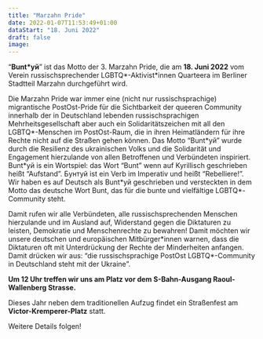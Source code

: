 ```yaml
---
title: "Marzahn Pride"
date: 2022-01-07T11:53:49+01:00
dataStart: "18. Juni 2022"
draft: false
image:
---
```


“**Bunt\*уй**” ist das Motto der 3. Marzahn Pride, die am **18. Juni 2022** vom Verein russischsprechender LGBTQ\*-Aktivist\*innen Quarteera im Berliner Stadtteil Marzahn durchgeführt wird.

Die Marzahn Pride war immer eine (nicht nur russischsprachige) migrantische PostOst-Pride für die Sichtbarkeit der queeren Community innerhalb der in Deutschland lebenden russischsprachigen Mehrheitsgesellschaft aber auch ein Solidaritätszeichen mit all den LGBTQ\*-Menschen im PostOst-Raum, die in ihren Heimatländern für ihre Rechte nicht auf die Straßen gehen können. Das Motto “Bunt\*уй” wurde durch die Resilienz des ukrainischen Volks und die Solidarität und Engagement hierzulande von allen Betroffenen und Verbündeten inspiriert. Bunt\*уй is ein Wortspiel: das Wort “Bunt” wenn auf Kyrillisch geschrieben heißt “Aufstand”. Бунтуй ist ein Verb im Imperativ und heißt “Rebelliere!”. Wir haben es auf Deutsch als Bunt\*уй geschrieben und versteckten in dem Motto das deutsche Wort Bunt, das für die bunte und vielfältige LGBTQ\*-Community steht.

Damit rufen wir alle Verbündeten, alle russischsprechenden Menschen hierzulande und im Ausland auf, Widerstand gegen die Diktaturen zu leisten, Demokratie und Menschenrechte zu bewahren! Damit möchten wir unsere deutschen und europäischen Mitbürger\*innen warnen, dass die Diktaturen oft mit Unterdrückung der Rechte der Minderheiten anfangen.
Damit drücken wir aus: “die russischsprachige PostOst LGBTQ\*-Community in Deutschland steht mit der Ukraine”.

**Um 12 Uhr treffen wir uns am Platz vor dem S-Bahn-Ausgang Raoul-Wallenberg Strasse.**

Dieses Jahr neben dem traditionellen Aufzug findet ein Straßenfest am **Victor-Kremperer-Platz** statt.

Weitere Details folgen!